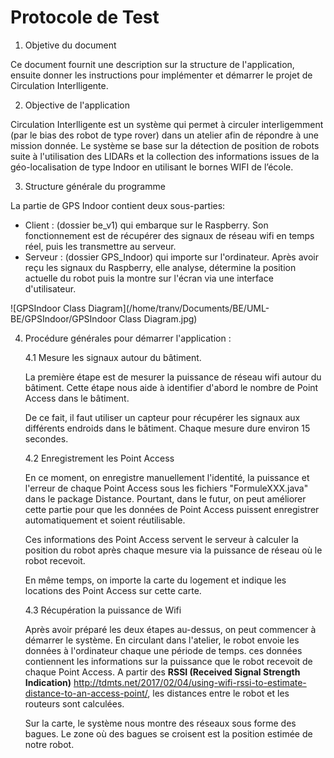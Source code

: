 # Protocole de Test

1. Objetive du document

Ce document fournit une description sur la structure de l'application, ensuite donner les instructions pour implémenter et démarrer le projet de Circulation Interlligente.



2. Objective de l'application

Circulation Interlligente est un système qui permet à circuler interligemment (par le bias des robot de type rover) dans un atelier afin de répondre à une mission donnée. Le système se base sur la détection de position de robots suite à l'utilisation des LIDARs et la collection des informations issues de la géo-localisation de type Indoor en utilisant le bornes WIFI de l’école.



3. Structure générale du programme

La partie de GPS Indoor contient deux sous-parties:

- Client : (dossier be_v1) qui embarque sur le Raspberry. Son fonctionnement est de récupérer des signaux de réseau wifi en temps réel, puis les transmettre au serveur.
- Serveur : (dossier GPS_Indoor) qui importe sur l'ordinateur. Après avoir reçu les signaux du Raspberry, elle analyse, détermine la position actuelle du robot puis la montre sur l'écran via une interface d'utilisateur. 

![GPSIndoor Class Diagram](/home/tranv/Documents/BE/UML-BE/GPSIndoor/GPSIndoor Class Diagram.jpg)



4. Procédure générales pour démarrer l'application :

     4.1 Mesure les signaux autour du bâtiment.

     La première étape est de mesurer la puissance de réseau wifi autour du bâtiment. Cette étape nous aide à identifier d'abord le nombre de Point Access dans le bâtiment.

   De ce fait, il faut utiliser un capteur pour récupérer les signaux aux différents endroids dans le bâtiment. Chaque mesure dure environ 15 secondes.

     4.2 Enregistrement les Point Access

   En ce moment, on enregistre manuellement l'identité, la puissance et l'erreur de chaque Point Access sous les fichiers "FormuleXXX.java" dans le package Distance. Pourtant, dans le futur, on peut améliorer cette partie pour que les données de Point Access puissent enregistrer automatiquement et soient réutilisable.

   Ces informations des Point Access servent le serveur à calculer la position du robot après chaque mesure via la puissance de réseau où le robot recevoit.

   En même temps, on importe la carte du logement et indique les locations des Point Access sur cette carte.

   4.3 Récupération la puissance de Wifi

   Après avoir préparé les deux étapes au-dessus, on peut commencer à démarrer le système. En circulant dans l'atelier, le robot envoie les données à l'ordinateur chaque une période de temps. ces données contiennent les informations sur la puissance que le robot recevoit de chaque Point Access. A partir des **RSSI (Received Signal Strength Indication)** http://tdmts.net/2017/02/04/using-wifi-rssi-to-estimate-distance-to-an-access-point/, les distances entre le robot et les routeurs sont calculées.

   Sur la carte, le système nous montre des réseaux sous forme des bagues. Le zone où des bagues se croisent est la position estimée de notre robot.